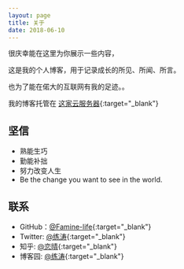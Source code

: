 ```yaml
---
layout: page
title: 关于
date: 2018-06-10
---
```


很庆幸能在这里为你展示一些内容，

这是我的个人博客，用于记录成长的所见、所闻、所言。

也为了能在偌大的互联网有我的足迹。。

我的博客托管在 [这家云服务器](https://my.cloudleft.com/aff.php?aff=498){:target="_blank"}

## 坚信

* 熟能生巧
* 勤能补拙
* 努力改变人生
* Be the change you want to see in the world.

## 联系

* GitHub：[@Famine-life](https://github.com/famine-life){:target="_blank"}
* Twitter: [@练涛](https://twitter.com/vHZj3jWmcZDQ41s){:target="_blank"}
* 知乎: [@恋晴](http://www.zhihu.com/people/lian-qing-90-7){:target="_blank"}
* 博客园: [@练涛](https://www.cnblogs.com/famine/){:target="_blank"}